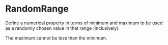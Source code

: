 # RandomRange

Define a numerical property in terms of minimum and maximum to be used as a randomly chosen value in that range (inclusively).

The maximum cannot be less than the minimum.

